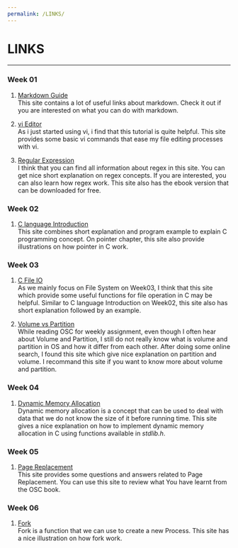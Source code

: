 ```yaml
---
permalink: /LINKS/
---
```


# LINKS
---

###  Week 01
1. [Markdown Guide](https://github.com/mundimark/awesome-markdown) <br>
This site contains a lot of useful links about markdown. Check it out if you are interested on what you can do with markdown.

2. [vi Editor](https://www.tutorialspoint.com/unix/unix-vi-editor.htm) <br>
As i just started using vi, i find that this tutorial is quite helpful. This site provides some basic vi commands that ease my file editing processes with vi. 

3. [Regular Expression](https://riptutorial.com/regex) <br>
I think that you can find all information about regex in this site. You can get nice short explanation on regex concepts. If you are interested, you can also learn how regex work. This site also has the ebook version that can be downloaded for free.

### Week 02
1. [C language Introduction](https://www.programiz.com/c-programming/c-variables-constants) <br>
This site combines short explanation and program example to explain C programming concept. On pointer chapter, this site also provide illustrations on how pointer in C work.

### Week 03
1. [C File IO](https://www.guru99.com/c-file-input-output.html) <br>
As we mainly focus on File System on Week03, I think that this site which provide some useful functions for file operation in C may be helpful. Similar to C language Introduction on Week02, this site also has short explanation followed by an example.

2. [Volume vs Partition](https://www.alphr.com/volume-vs-partition/) <br>
While reading OSC for weekly assignment, even though I often hear about Volume and Partition, I still do not really know what is volume and partition in OS and how it differ from each other. After doing some online search, I found this site which give nice explanation on partition and volume. I recommand this site if you want to know more about volume and partition.

### Week 04
1. [Dynamic Memory Allocation](https://www.javatpoint.com/dynamic-memory-allocation-in-c) <br>
Dynamic memory allocation is a concept that can be used to deal with data that we do not know the size of it before running time. This site gives a nice explanation on how to implement dynamic memory allocation in C using functions available in *stdlib.h*.

### Week 05
1. [Page Replacement](https://mycareerwise.com/content/introduction-of-page-replacement/content/exam/gate/computer-science) <br>
This site provides some questions and answers related to Page Replacement. You can use this site to review what You have learnt from the OSC book.

### Week 06
1. [Fork](https://www.csl.mtu.edu/cs4411.ck/www/NOTES/process/fork/create.html) <br>
Fork is a function that we can use to create a new Process. This site has a nice illustration on how fork work. 
